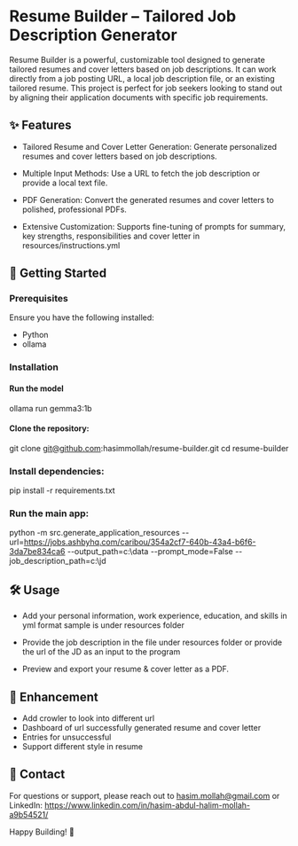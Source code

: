 # Resume Builder – Tailored Job Description Generator

Resume Builder is a powerful, customizable tool designed to generate tailored resumes and cover letters based on job descriptions. It can work directly from a job posting URL, a local job description file, or an existing tailored resume. This project is perfect for job seekers looking to stand out by aligning their application documents with specific job requirements.

## ✨ Features

- Tailored Resume and Cover Letter Generation: Generate personalized resumes and cover letters based on job descriptions.

- Multiple Input Methods: Use a URL to fetch the job description or provide a local text file.

- PDF Generation: Convert the generated resumes and cover letters to polished, professional PDFs.

- Extensive Customization: Supports fine-tuning of prompts for summary, key strengths, responsibilities and cover letter in resources/instructions.yml


## 🚀 Getting Started

### Prerequisites

Ensure you have the following installed:

- Python
- ollama 


### Installation

#### Run the model
ollama run gemma3:1b

#### Clone the repository:

git clone git@github.com:hasimmollah/resume-builder.git
cd resume-builder

### Install dependencies:

pip install -r requirements.txt

### Run the main app:

python -m src.generate_application_resources --url=https://jobs.ashbyhq.com/caribou/354a2cf7-640b-43a4-b6f6-3da7be834ca6 --output_path=c:\data --prompt_mode=False --job_description_path=c:\jd




## 🛠️ Usage

- Add your personal information, work experience, education, and skills in yml format sample is under resources folder

- Provide the job description in the file under resources folder or provide the url of the JD as an input to the program

- Preview and export your resume & cover letter as a PDF.

## 🎯 Enhancement
- Add crowler to look into different url
- Dashboard of url successfully generated resume and cover letter
- Entries for unsuccessful
- Support different style in resume

## 📧 Contact

For questions or support, please reach out to hasim.mollah@gmail.com or LinkedIn: https://www.linkedin.com/in/hasim-abdul-halim-mollah-a9b54521/

Happy Building! 🚀